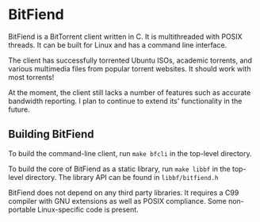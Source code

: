 # BitFiend #

BitFiend is a BitTorrent client written in C. It is multithreaded with POSIX threads. 
It can be built for Linux and has a command line interface. 

The client has successfully torrented Ubuntu ISOs, academic torrents, and various 
multimedia files from popular torrent websites. It should work with most torrents!

At the moment, the client still lacks a number of features such as accurate bandwidth
reporting. I plan to continue to extend its' functionality in the future.

## Building BitFiend ##

To build the command-line client, run `make bfcli` in the top-level directory.

To build the core of BitFiend as a static library, run `make libbf` in the top-level
directory. The library API can be found in `libbf/bitfiend.h`

BitFiend does not depend on any third party libraries. It requires a C99 compiler with 
GNU extensions as well as POSIX compliance. Some non-portable Linux-specific code is
present.
